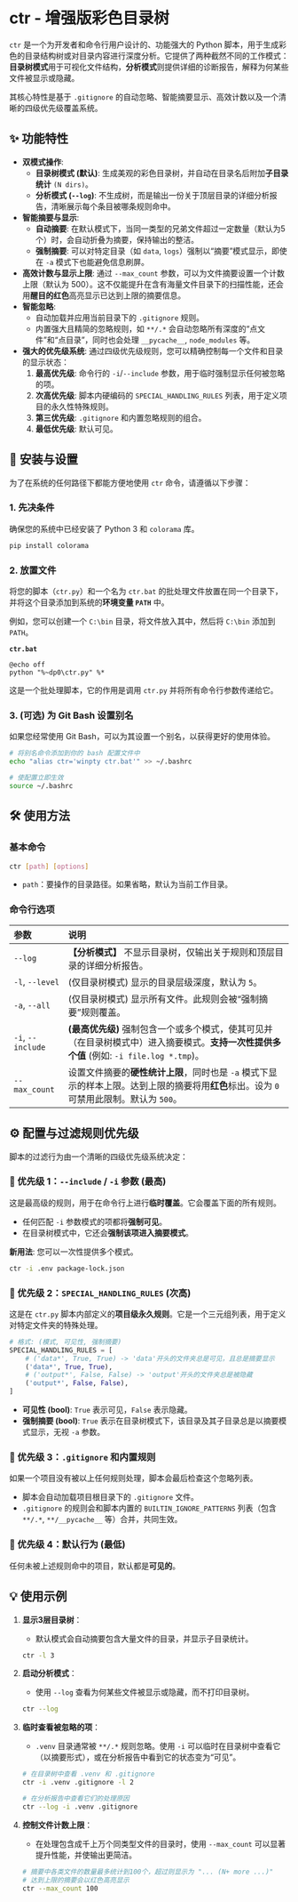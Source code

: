 # ctr - 增强版彩色目录树

`ctr` 是一个为开发者和命令行用户设计的、功能强大的 Python 脚本，用于生成彩色的目录结构树或对目录内容进行深度分析。它提供了两种截然不同的工作模式：**目录树模式**用于可视化文件结构，**分析模式**则提供详细的诊断报告，解释为何某些文件被显示或隐藏。

其核心特性是基于 `.gitignore` 的自动忽略、智能摘要显示、高效计数以及一个清晰的四级优先级覆盖系统。

## ✨ 功能特性

*   **双模式操作**:
    *   **目录树模式 (默认)**: 生成美观的彩色目录树，并自动在目录名后附加**子目录统计** `(N dirs)`。
    *   **分析模式 (`--log`)**: 不生成树，而是输出一份关于顶层目录的详细分析报告，清晰展示每个条目被哪条规则命中。
*   **智能摘要与显示**:
    *   **自动摘要**: 在默认模式下，当同一类型的兄弟文件超过一定数量（默认为5个）时，会自动折叠为摘要，保持输出的整洁。
    *   **强制摘要**: 可以对特定目录（如 `data`, `logs`）强制以“摘要”模式显示，即使在 `-a` 模式下也能避免信息刷屏。
*   **高效计数与显示上限**: 通过 `--max_count` 参数，可以为文件摘要设置一个计数上限（默认为 500）。这不仅能提升在含有海量文件目录下的扫描性能，还会用**醒目的红色**高亮显示已达到上限的摘要信息。
*   **智能忽略**:
    *   自动加载并应用当前目录下的 `.gitignore` 规则。
    *   内置强大且精简的忽略规则，如 `**/.*` 会自动忽略所有深度的“点文件”和“点目录”，同时也会处理 `__pycache__`, `node_modules` 等。
*   **强大的优先级系统**: 通过四级优先级规则，您可以精确控制每一个文件和目录的显示状态：
    1.  **最高优先级**: 命令行的 `-i`/`--include` 参数，用于临时强制显示任何被忽略的项。
    2.  **次高优先级**: 脚本内硬编码的 `SPECIAL_HANDLING_RULES` 列表，用于定义项目的永久性特殊规则。
    3.  **第三优先级**: `.gitignore` 和内置忽略规则的组合。
    4.  **最低优先级**: 默认可见。

## 🚀 安装与设置

为了在系统的任何路径下都能方便地使用 `ctr` 命令，请遵循以下步骤：

### 1. 先决条件

确保您的系统中已经安装了 Python 3 和 `colorama` 库。

```bash
pip install colorama
```

### 2. 放置文件

将您的脚本（`ctr.py`）和一个名为 `ctr.bat` 的批处理文件放置在同一个目录下，并将这个目录添加到系统的**环境变量 `PATH`** 中。

例如，您可以创建一个 `C:\bin` 目录，将文件放入其中，然后将 `C:\bin` 添加到 `PATH`。

**`ctr.bat`**

```batch
@echo off
python "%~dp0\ctr.py" %*
```

这是一个批处理脚本，它的作用是调用 `ctr.py` 并将所有命令行参数传递给它。

### 3. (可选) 为 Git Bash 设置别名

如果您经常使用 Git Bash，可以为其设置一个别名，以获得更好的使用体验。

```bash
# 将别名命令添加到你的 bash 配置文件中
echo "alias ctr='winpty ctr.bat'" >> ~/.bashrc

# 使配置立即生效
source ~/.bashrc
```

## 🛠️ 使用方法

### 基本命令

```bash
ctr [path] [options]
```

*   `path`：要操作的目录路径。如果省略，默认为当前工作目录。

### 命令行选项

| 参数 | 说明 |
| :--- | :--- |
| `--log` | **【分析模式】** 不显示目录树，仅输出关于规则和顶层目录的详细分析报告。 |
| `-l`, `--level` | (仅目录树模式) 显示的目录层级深度，默认为 `5`。 |
| `-a`, `--all` | (仅目录树模式) 显示所有文件。此规则会被“强制摘要”规则覆盖。 |
| `-i`, `--include` | **(最高优先级)** 强制包含一个或多个模式，使其可见并（在目录树模式中）进入摘要模式。**支持一次性提供多个值** (例如: `-i file.log *.tmp`)。 |
| `--max_count` | 设置文件摘要的**硬性统计上限**，同时也是 `-a` 模式下显示的样本上限。达到上限的摘要将用**红色**标出。设为 `0` 可禁用此限制。默认为 `500`。 |

## ⚙️ 配置与过滤规则优先级

脚本的过滤行为由一个清晰的四级优先级系统决定：

### 🥇 优先级 1：`--include` / `-i` 参数 (最高)

这是最高级的规则，用于在命令行上进行**临时覆盖**。它会覆盖下面的所有规则。

*   任何匹配 `-i` 参数模式的项都将**强制可见**。
*   在目录树模式中，它还会**强制该项进入摘要模式**。

**新用法**: 您可以一次性提供多个模式。
```bash
ctr -i .env package-lock.json
```

### 🥈 优先级 2：`SPECIAL_HANDLING_RULES` (次高)

这是在 `ctr.py` 脚本内部定义的**项目级永久规则**。它是一个三元组列表，用于定义对特定文件夹的特殊处理。

```python
# 格式: (模式, 可见性, 强制摘要)
SPECIAL_HANDLING_RULES = [
    # ('data*', True, True) -> 'data'开头的文件夹总是可见，且总是摘要显示
    ('data*', True, True),
    # ('output*', False, False) -> 'output'开头的文件夹总是被隐藏
    ('output*', False, False),
]
```

*   **可见性 (bool)**: `True` 表示可见，`False` 表示隐藏。
*   **强制摘要 (bool)**: `True` 表示在目录树模式下，该目录及其子目录总是以摘要模式显示，无视 `-a` 参数。

### 🥉 优先级 3：`.gitignore` 和内置规则

如果一个项目没有被以上任何规则处理，脚本会最后检查这个忽略列表。

*   脚本会自动加载项目根目录下的 `.gitignore` 文件。
*   `.gitignore` 的规则会和脚本内置的 `BUILTIN_IGNORE_PATTERNS` 列表（包含 `**/.*`, `**/__pycache__` 等）合并，共同生效。

### 🏅 优先级 4：默认行为 (最低)

任何未被上述规则命中的项目，默认都是**可见的**。

## 💡 使用示例

1.  **显示3层目录树**：
    *   默认模式会自动摘要包含大量文件的目录，并显示子目录统计。

    ```bash
    ctr -l 3
    ```

2.  **启动分析模式**：
    *   使用 `--log` 查看为何某些文件被显示或隐藏，而不打印目录树。

    ```bash
    ctr --log
    ```

3.  **临时查看被忽略的项**：
    *   `.venv` 目录通常被 `**/.*` 规则忽略。使用 `-i` 可以临时在目录树中查看它（以摘要形式），或在分析报告中看到它的状态变为“可见”。

    ```bash
    # 在目录树中查看 .venv 和 .gitignore
    ctr -i .venv .gitignore -l 2

    # 在分析报告中查看它们的处理原因
    ctr --log -i .venv .gitignore
    ```

4.  **控制文件计数上限**：
    *   在处理包含成千上万个同类型文件的目录时，使用 `--max_count` 可以显著提升性能，并使输出更简洁。

    ```bash
    # 摘要中各类文件的数量最多统计到100个，超过则显示为 "... (N+ more ...)"
    # 达到上限的摘要会以红色高亮显示
    ctr --max_count 100
    ```
